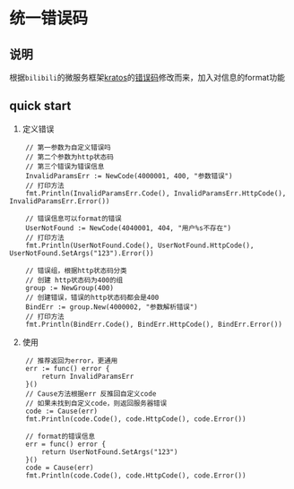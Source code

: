 # 统一错误码

## 说明
根据`bilibili`的微服务框架[kratos](https://github.com/go-kratos/kratos)的[错误码](https://github.com/go-kratos/kratos/blob/master/doc/wiki-cn/ecode.md)修改而来，加入对信息的format功能

## quick start
1. 定义错误
```
    // 第一参数为自定义错误吗
	// 第二个参数为http状态码
	// 第三个错误为错误信息
	InvalidParamsErr := NewCode(4000001, 400, "参数错误")
	// 打印方法
	fmt.Println(InvalidParamsErr.Code(), InvalidParamsErr.HttpCode(), InvalidParamsErr.Error())

	// 错误信息可以format的错误
	UserNotFound := NewCode(4040001, 404, "用户%s不存在")
	// 打印方法
	fmt.Println(UserNotFound.Code(), UserNotFound.HttpCode(), UserNotFound.SetArgs("123").Error())

	// 错误组，根据http状态码分类
	// 创建 http状态码为400的组
	group := NewGroup(400)
	// 创建错误，错误的http状态码都会是400
	BindErr := group.New(4000002, "参数解析错误")
	// 打印方法
	fmt.Println(BindErr.Code(), BindErr.HttpCode(), BindErr.Error())
```
2. 使用
```
    // 推荐返回为error，更通用
	err := func() error {
		return InvalidParamsErr
	}()
	// Cause方法根据err 反推回自定义code
    // 如果未找到自定义code，则返回服务器错误
	code := Cause(err)
	fmt.Println(code.Code(), code.HttpCode(), code.Error())

	// format的错误信息
	err = func() error {
		return UserNotFound.SetArgs("123")
	}()
	code = Cause(err)
	fmt.Println(code.Code(), code.HttpCode(), code.Error())
```

